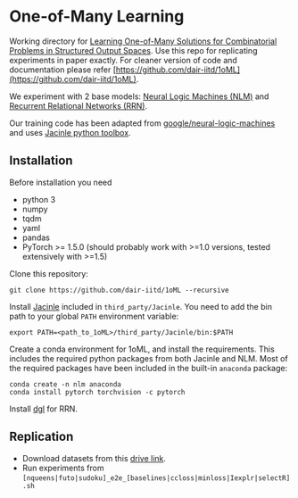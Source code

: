 # One-of-Many Learning

Working directory for [Learning One-of-Many Solutions for Combinatorial Problems in Structured Output Spaces](https://openreview.net/forum?id=ATp1nW2FuZL).
Use this repo for replicating experiments in paper exactly. For cleaner version of code and documentation please refer [https://github.com/dair-iitd/1oML](https://github.com/dair-iitd/1oML).

We experiment with 2 base models: [Neural Logic Machines (NLM)](https://arxiv.org/abs/1904.11694) and [Recurrent Relational Networks (RRN)](https://arxiv.org/abs/1711.08028).

Our training code has been adapted from [google/neural-logic-machines](https://github.com/google/neural-logic-machines) and uses [Jacinle python toolbox](https://github.com/vacancy/Jacinle).


## Installation
Before installation you need 
* python 3
* numpy
* tqdm
* yaml
* pandas
* PyTorch >= 1.5.0 (should probably work with >=1.0 versions, tested extensively with >=1.5)


Clone this repository:

```
git clone https://github.com/dair-iitd/1oML --recursive
```

Install [Jacinle](https://github.com/vacancy/Jacinle) included in `third_party/Jacinle`. You need to add the bin path to your global `PATH` environment variable:

```
export PATH=<path_to_1oML>/third_party/Jacinle/bin:$PATH
```

Create a conda environment for 1oML, and install the requirements. This includes the required python packages
from both Jacinle and NLM. Most of the required packages have been included in the built-in `anaconda` package:

```
conda create -n nlm anaconda
conda install pytorch torchvision -c pytorch
```


Install [dgl](https://github.com/dmlc/dgl) for RRN. 

## Replication

* Download datasets from this [drive link](https://drive.google.com/drive/folders/1s9QZXJGeAzCRuVcS7bSo7vQooCDRcTZe?usp=sharing). 
* Run experiments from `[nqueens|futo|sudoku]_e2e_[baselines|ccloss|minloss|Iexplr|selectR].sh`

